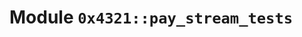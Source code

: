 
<a name="0x4321_pay_stream_tests"></a>

# Module `0x4321::pay_stream_tests`





<pre><code></code></pre>

